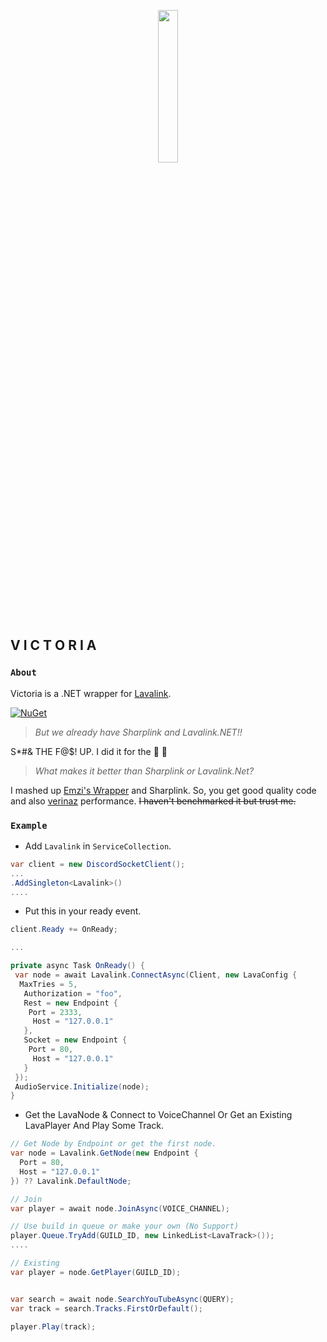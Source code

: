 <p align="center">
  <img src="https://scontent-ort2-2.cdninstagram.com/vp/1557da3249dfe1b5bba30b70e6272201/5C45E12A/t51.2885-15/e35/41401088_300535220537995_8483483865107589107_n.jpg" width="25%"/>
  <h2> V I C T O R I A </h2>
  </p>
  
 ### `About`
 Victoria is a .NET wrapper for [Lavalink]("").
 
[![NuGet](https://img.shields.io/nuget/v/Nuget.Core.svg?style=for-the-badge&colorA=303030&colorB=f44268&label=NUGET:+Victoria)](https://www.nuget.org/packages/Victoria/)


 > *But we already have Sharplink and Lavalink.NET!!* 
 
 S*#& THE F@$! UP. I did it for the :stars: 🤘
 
 > *What makes it better than Sharplink or Lavalink.Net?*
 
 I mashed up [Emzi's Wrapper]("https://github.com/DSharpPlus/DSharpPlus/tree/master/DSharpPlus.Lavalink") and Sharplink. So, you get good quality code and also [verinaz](https://i.imgur.com/VeJGAi8.gif) performance. ~~I haven't benchmarked it but trust me.~~ 
 
 
 ### `Example`
 
 
 - Add `Lavalink` in `ServiceCollection`.
 ```cs
 var client = new DiscordSocketClient();
 ...
 .AddSingleton<Lavalink>()
 ....
 ```
 
 - Put this in your ready event.
 ```cs
 client.Ready += OnReady;
 
 ...
 
 private async Task OnReady() {
  var node = await Lavalink.ConnectAsync(Client, new LavaConfig {
   MaxTries = 5,
    Authorization = "foo",
    Rest = new Endpoint {
     Port = 2333,
      Host = "127.0.0.1"
    },
    Socket = new Endpoint {
     Port = 80,
      Host = "127.0.0.1"
    }
  });
  AudioService.Initialize(node);
 }
 ```
 
 - Get the LavaNode & Connect to VoiceChannel Or Get an Existing LavaPlayer And Play Some Track.
 ```cs
 // Get Node by Endpoint or get the first node.
 var node = Lavalink.GetNode(new Endpoint {
   Port = 80,
   Host = "127.0.0.1"
 }) ?? Lavalink.DefaultNode;
 
 // Join 
var player = await node.JoinAsync(VOICE_CHANNEL);

// Use build in queue or make your own (No Support)
player.Queue.TryAdd(GUILD_ID, new LinkedList<LavaTrack>());
 ....
 
 // Existing
 var player = node.GetPlayer(GUILD_ID);
 
 
 var search = await node.SearchYouTubeAsync(QUERY);
 var track = search.Tracks.FirstOrDefault();
 
 player.Play(track);
 ```
